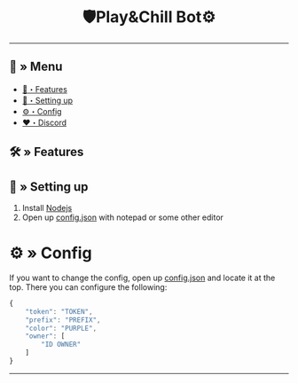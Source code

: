 <h1 align="center">
 🛡Play&Chill Bot⚙
</h1>

---
## <a id="menu"></a>🔱 » Menu

- [🔰・Features](#features)
- [🎉・Setting up](#setup)
- [⚙・Config](#config)
- [❤・Discord](https://discord.gg/JB77nrdkdb)

## <a id="features"></a>🛠 » Features


## <a id="setup"></a> 📁 » Setting up

1. Install [Nodejs](https://nodejs.org/)
2. Open up [config.json](#config) with notepad or some other editor

# <a id="config"></a>⚙ » Config

If you want to change the config, open up [config.json](#config) and locate it at the top. There you can configure the following:

```js
{
    "token": "TOKEN",
    "prefix": "PREFIX",
    "color": "PURPLE",
    "owner": [
        "ID OWNER"
    ]
}
```

---
